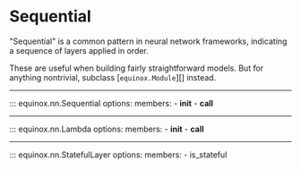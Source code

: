 # Sequential

"Sequential" is a common pattern in neural network frameworks, indicating a sequence of layers applied in order.

These are useful when building fairly straightforward models. But for anything nontrivial, subclass [`equinox.Module`][] instead.

---

::: equinox.nn.Sequential
    options:
        members:
            - __init__
            - __call__

---

::: equinox.nn.Lambda
    options:
        members:
            - __init__
            - __call__

---

::: equinox.nn.StatefulLayer
    options:
        members:
            - is_stateful
